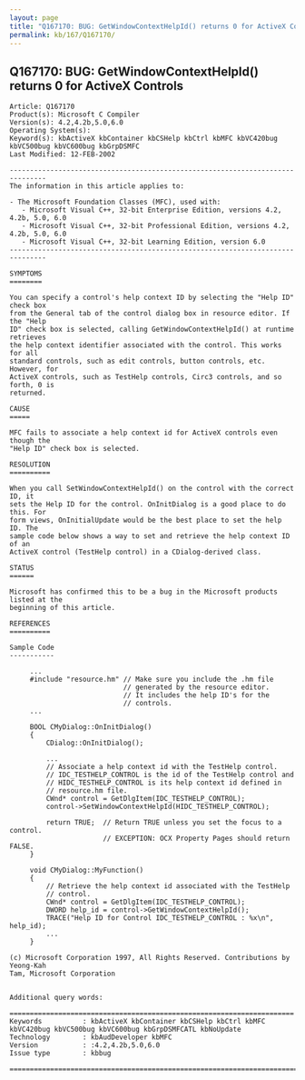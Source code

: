 ```yaml
---
layout: page
title: "Q167170: BUG: GetWindowContextHelpId() returns 0 for ActiveX Controls"
permalink: kb/167/Q167170/
---
```


## Q167170: BUG: GetWindowContextHelpId() returns 0 for ActiveX Controls

	Article: Q167170
	Product(s): Microsoft C Compiler
	Version(s): 4.2,4.2b,5.0,6.0
	Operating System(s): 
	Keyword(s): kbActiveX kbContainer kbCSHelp kbCtrl kbMFC kbVC420bug kbVC500bug kbVC600bug kbGrpDSMFC
	Last Modified: 12-FEB-2002
	
	-------------------------------------------------------------------------------
	The information in this article applies to:
	
	- The Microsoft Foundation Classes (MFC), used with:
	   - Microsoft Visual C++, 32-bit Enterprise Edition, versions 4.2, 4.2b, 5.0, 6.0 
	   - Microsoft Visual C++, 32-bit Professional Edition, versions 4.2, 4.2b, 5.0, 6.0 
	   - Microsoft Visual C++, 32-bit Learning Edition, version 6.0 
	-------------------------------------------------------------------------------
	
	SYMPTOMS
	========
	
	You can specify a control's help context ID by selecting the "Help ID" check box
	from the General tab of the control dialog box in resource editor. If the "Help
	ID" check box is selected, calling GetWindowContextHelpId() at runtime retrieves
	the help context identifier associated with the control. This works for all
	standard controls, such as edit controls, button controls, etc. However, for
	ActiveX controls, such as TestHelp controls, Circ3 controls, and so forth, 0 is
	returned.
	
	CAUSE
	=====
	
	MFC fails to associate a help context id for ActiveX controls even though the
	"Help ID" check box is selected.
	
	RESOLUTION
	==========
	
	When you call SetWindowContextHelpId() on the control with the correct ID, it
	sets the Help ID for the control. OnInitDialog is a good place to do this. For
	form views, OnInitialUpdate would be the best place to set the help ID. The
	sample code below shows a way to set and retrieve the help context ID of an
	ActiveX control (TestHelp control) in a CDialog-derived class.
	
	STATUS
	======
	
	Microsoft has confirmed this to be a bug in the Microsoft products listed at the
	beginning of this article.
	
	REFERENCES
	==========
	
	Sample Code
	-----------
	
	     ...
	     #include "resource.hm" // Make sure you include the .hm file
	                            // generated by the resource editor.
	                            // It includes the help ID's for the
	                            // controls.
	     ...
	
	     BOOL CMyDialog::OnInitDialog()
	     {
	         CDialog::OnInitDialog();
	
	         ...
	         // Associate a help context id with the TestHelp control.
	         // IDC_TESTHELP_CONTROL is the id of the TestHelp control and
	         // HIDC_TESTHELP_CONTROL is its help context id defined in
	         // resource.hm file.
	         CWnd* control = GetDlgItem(IDC_TESTHELP_CONTROL);
	         control->SetWindowContextHelpId(HIDC_TESTHELP_CONTROL);
	
	         return TRUE;  // Return TRUE unless you set the focus to a control.
	                       // EXCEPTION: OCX Property Pages should return FALSE.
	     }
	
	     void CMyDialog::MyFunction()
	     {
	         // Retrieve the help context id associated with the TestHelp
	         // control.
	         CWnd* control = GetDlgItem(IDC_TESTHELP_CONTROL);
	         DWORD help_id = control->GetWindowContextHelpId();
	         TRACE("Help ID for Control IDC_TESTHELP_CONTROL : %x\n", help_id);
	         ...
	     }
	
	(c) Microsoft Corporation 1997, All Rights Reserved. Contributions by Yeong-Kah
	Tam, Microsoft Corporation
	
	
	Additional query words:
	
	======================================================================
	Keywords          : kbActiveX kbContainer kbCSHelp kbCtrl kbMFC kbVC420bug kbVC500bug kbVC600bug kbGrpDSMFCATL kbNoUpdate 
	Technology        : kbAudDeveloper kbMFC
	Version           : :4.2,4.2b,5.0,6.0
	Issue type        : kbbug
	
	=============================================================================
	
